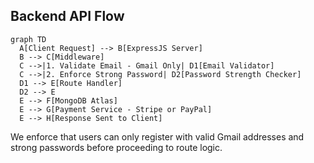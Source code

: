 ## Backend API Flow

```mermaid
graph TD
  A[Client Request] --> B[ExpressJS Server]
  B --> C[Middleware]
  C -->|1. Validate Email - Gmail Only| D1[Email Validator]
  C -->|2. Enforce Strong Password| D2[Password Strength Checker]
  D1 --> E[Route Handler]
  D2 --> E
  E --> F[MongoDB Atlas]
  E --> G[Payment Service - Stripe or PayPal]
  E --> H[Response Sent to Client]
```
We enforce that users can only register with valid Gmail addresses and strong passwords before proceeding to route logic.

